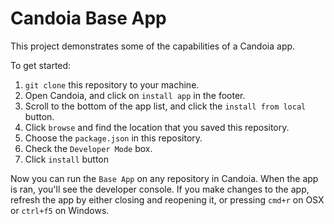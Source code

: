 # Candoia Base App
This project demonstrates some of the capabilities of a Candoia app.

To get started:

1. `git clone` this repository to your machine.
2. Open Candoia, and click on `install app` in the footer.
3. Scroll to the bottom of the app list, and click the `install from local` button.
4. Click `browse` and find the location that you saved this repository.
5. Choose the `package.json` in this repository.
6. Check the `Developer Mode` box.
7. Click `install` button

Now you can run the `Base App` on any repository in Candoia. When the app is ran, you'll see the developer console. If you make changes to the app, refresh the app by either closing and reopening it, or pressing `cmd+r` on OSX or `ctrl+f5` on Windows.
